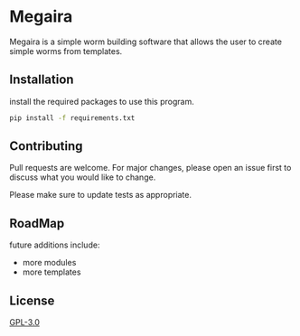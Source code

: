 # Megaira

Megaira is a simple worm building software that allows the user to create simple worms from templates.

## Installation

install the required packages to use this program.

```bash
pip install -f requirements.txt
```

## Contributing
Pull requests are welcome. For major changes, please open an issue first to discuss what you would like to change.

Please make sure to update tests as appropriate.


## RoadMap
future additions include:
- more modules
- more templates
## License
[GPL-3.0](https://choosealicense.com/licenses/gpl-3.0/#)